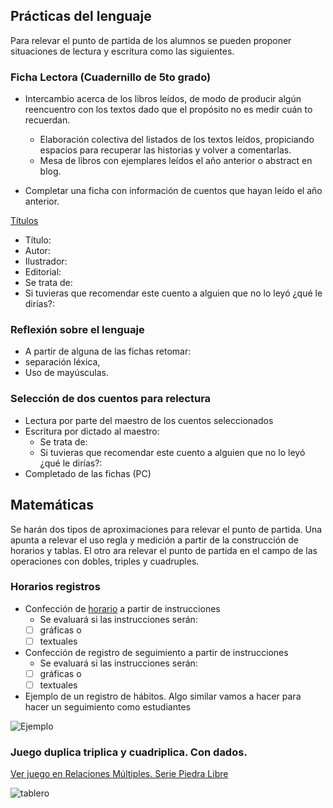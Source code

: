 ## Prácticas del lenguaje

Para relevar el punto de partida de los alumnos se pueden proponer situaciones de lectura y escritura como las siguientes.

### Ficha Lectora (Cuadernillo de 5to grado)

* Intercambio acerca de los libros leídos, de modo de producir algún reencuentro con los textos dado que el propósito no es medir cuán to recuerdan.
  * Elaboración colectiva del listados de los textos leídos, propiciando espacios para recuperar las historias y volver a comentarlas.
  * Mesa de libros con ejemplares leídos el año anterior o abstract en blog.

* Completar una ficha con información de cuentos que hayan leído el año anterior.

[Títulos]({{site.baseurl}}/modules/recursos/datos-de-libros/)

* Título:
* Autor:
* Ilustrador:
* Editorial:
* Se trata de:
* Si tuvieras que recomendar este cuento a alguien que no lo leyó ¿qué le dirías?:

### Reflexión sobre el lenguaje
-  A partir de alguna de las fichas retomar:
  - separación léxica,
  - Uso de mayúsculas.

### Selección de dos cuentos para relectura

- Lectura por parte del maestro de los cuentos seleccionados
- Escritura por dictado al maestro:
  - Se trata de:
  - Si tuvieras que recomendar este cuento a alguien que no lo leyó ¿qué le dirías?:
- Completado de las fichas (PC)

## Matemáticas
Se harán dos tipos de aproximaciones para relevar el punto de partida. Una apunta a relevar el uso regla y medición a partir de la construcción de horarios y tablas. El otro ara relevar el punto de partida en el campo de las operaciones con dobles, triples y cuadruples.


### Horarios registros

* Confección de [horario]({{site.baseurl}}/modules/cronogramas/horario/) a partir de instrucciones
  * Se evaluará si las instrucciones serán:
  * [ ] gráficas o
  * [ ] textuales
* Confección de registro de seguimiento a partir de instrucciones
  * Se evaluará si las instrucciones serán:
  * [ ] gráficas o
  * [ ] textuales
* Ejemplo de un registro de hábitos. Algo similar vamos a hacer para hacer un seguimiento como estudiantes

![Ejemplo](http://www.thecosmicroad.com/wp-content/uploads/2017/01/Habit-Tracker-A5.png)

### Juego duplica triplica y cuadriplica. Con dados.

[Ver juego en Relaciones Múltiples. Serie Piedra Libre](https://www.educ.ar/recursos/117989/relaciones-multiples?coleccion=118471)

![tablero]({{site.baseurl}}/assets/img/mate/tableroDobles.jpg)
